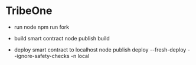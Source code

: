 # TribeOne

- run node
	npm run fork

- build smart contract
	node publish build
- deploy smart contract to localhost
	node publish deploy --fresh-deploy --ignore-safety-checks -n local
